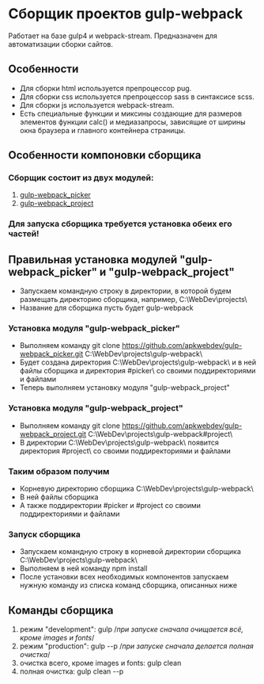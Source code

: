 # Сборщик проектов gulp-webpack

Работает на базе gulp4 и webpack-stream. Предназначен для автоматизации сборки сайтов. 

## Особенности
* Для сборки html используется препроцессор pug.
* Для сборки css используется препроцессор sass в синтаксисе scss.
* Для сборки js используется webpack-stream.
* Есть специальные функции и миксины создающие для размеров элементов функции calc()
и медиазапросы, зависящие от ширины окна браузера и главного контейнера страницы. 

## Особенности компоновки сборщика
### Сборщик состоит из двух модулей:
1. [gulp-webpack_picker](https://github.com/apkwebdev/gulp-webpack_picker/)
2. [gulp-webpack_project](https://github.com/apkwebdev/gulp-webpack_project/)
### Для запуска сборщика требуется установка обеих его частей!

## Правильная установка модулей "gulp-webpack_picker" и "gulp-webpack_project"
* Запускаем командную строку в директории, в которой будем размещать директорию сборщика, например, C:\WebDev\projects\
* Название для сборщика пусть будет gulp-webpack

### Установка модуля "gulp-webpack_picker"
* Выполняем команду git clone https://github.com/apkwebdev/gulp-webpack_picker.git C:\WebDev\projects\gulp-webpack\
* Будет создана директория C:\WebDev\projects\gulp-webpack\ и в ней файлы сборщика и директория #picker\ со своими поддиректориями и файлами
* Теперь выполняем установку модуля "gulp-webpack_project"

### Установка модуля "gulp-webpack_project"
* Выполняем команду git clone https://github.com/apkwebdev/gulp-webpack_project.git C:\WebDev\projects\gulp-webpack\#project\
* В директории C:\WebDev\projects\gulp-webpack\ появится директория #project\ со своими поддиректориями и файлами

### Таким образом получим
* Корневую директорию сборщика C:\WebDev\projects\gulp-webpack\ 
* В ней файлы сборщика
* А также поддиректории #picker и #project со своими поддиректориями и файлами

### Запуск сборщика
* Запускаем командную строку в корневой директории сборщика C:\WebDev\projects\gulp-webpack\
* Выполняем в ней команду npm install
* После установки всех необходимых компонентов запускаем нужную команду из списка команд сборщика, описанных ниже

## Команды сборщика
1. режим "development": gulp      /*при запуске сначала очищается всё, кроме images и fonts*/
2. режим "production": gulp --p   /*при запуске сначала делается полная очистка*/
3. очистка всего, кроме images и fonts: gulp clean
4. полная очистка: gulp clean --p
